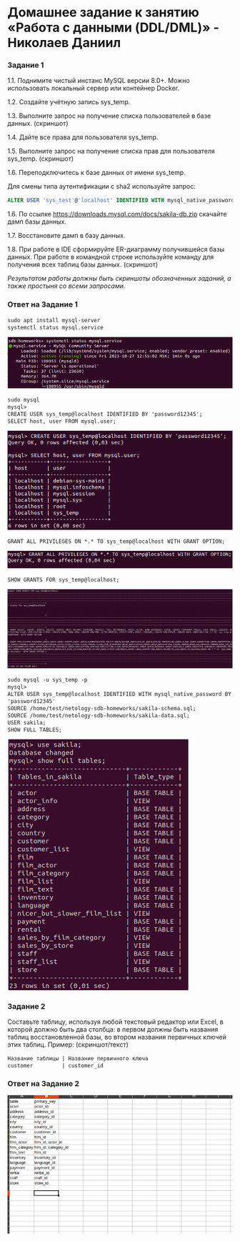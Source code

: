 # Домашнее задание к занятию «Работа с данными (DDL/DML)» - Николаев Даниил

### Задание 1
1.1. Поднимите чистый инстанс MySQL версии 8.0+. Можно использовать локальный сервер или контейнер Docker.

1.2. Создайте учётную запись sys_temp. 

1.3. Выполните запрос на получение списка пользователей в базе данных. (скриншот)

1.4. Дайте все права для пользователя sys_temp. 

1.5. Выполните запрос на получение списка прав для пользователя sys_temp. (скриншот)

1.6. Переподключитесь к базе данных от имени sys_temp.

Для смены типа аутентификации с sha2 используйте запрос: 
```sql
ALTER USER 'sys_test'@'localhost' IDENTIFIED WITH mysql_native_password BY 'password';
```
1.6. По ссылке https://downloads.mysql.com/docs/sakila-db.zip скачайте дамп базы данных.

1.7. Восстановите дамп в базу данных.

1.8. При работе в IDE сформируйте ER-диаграмму получившейся базы данных. При работе в командной строке используйте команду для получения всех таблиц базы данных. (скриншот)

*Результатом работы должны быть скриншоты обозначенных заданий, а также простыня со всеми запросами.*

### Ответ на Задание 1

```
sudo apt install mysql-server
systemctl status mysql.service
```
![alt text](https://github.com/d-nikolaev-variti/sdb-homeworks/blob/main/img/screen-12-02-1.png)
```
sudo mysql
mysql>
CREATE USER sys_temp@localhost IDENTIFIED BY 'password12345';
SELECT host, user FROM mysql.user;
```
![alt text](https://github.com/d-nikolaev-variti/sdb-homeworks/blob/main/img/screen-12-02-2.png)
```
GRANT ALL PRIVILEGES ON *.* TO sys_temp@localhost WITH GRANT OPTION;
```
![alt text](https://github.com/d-nikolaev-variti/sdb-homeworks/blob/main/img/screen-12-02-3.png)
```
SHOW GRANTS FOR sys_temp@localhost;
```
![alt text](https://github.com/d-nikolaev-variti/sdb-homeworks/blob/main/img/screen-12-02-4.png)
```
sudo mysql -u sys_temp -p
mysql>
ALTER USER sys_temp@localhost IDENTIFIED WITH mysql_native_password BY 'password12345'
SOURCE /home/test/netology-sdb-homeworks/sakila-schema.sql;
SOURCE /home/test/netology-sdb-homeworks/sakila-data.sql;
USER sakila;
SHOW FULL TABLES;

```
![alt text](https://github.com/d-nikolaev-variti/sdb-homeworks/blob/main/img/screen-12-02-5.png)

### Задание 2
Составьте таблицу, используя любой текстовый редактор или Excel, в которой должно быть два столбца: в первом должны быть названия таблиц восстановленной базы, во втором названия первичных ключей этих таблиц. Пример: (скриншот/текст)
```
Название таблицы | Название первичного ключа
customer         | customer_id
```

### Ответ на Задание 2
![alt text](https://github.com/d-nikolaev-variti/sdb-homeworks/blob/main/img/screen-12-02-6.png)
